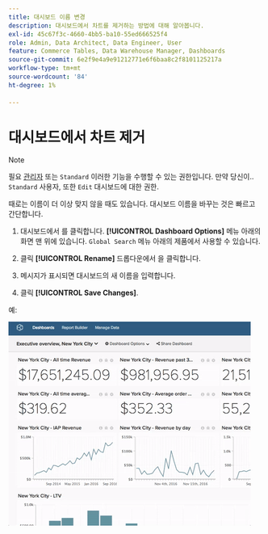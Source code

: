 ```yaml
---
title: 대시보드 이름 변경
description: 대시보드에서 차트를 제거하는 방법에 대해 알아봅니다.
exl-id: 45c67f3c-4660-4bb5-ba10-55ed666525f4
role: Admin, Data Architect, Data Engineer, User
feature: Commerce Tables, Data Warehouse Manager, Dashboards
source-git-commit: 6e2f9e4a9e91212771e6f6baa8c2f8101125217a
workflow-type: tm+mt
source-wordcount: '84'
ht-degree: 1%

---
```


# 대시보드에서 차트 제거

>[!NOTE]
>
>필요 [관리자](../../administrator/user-management/user-management.md) 또는 `Standard` 이러한 기능을 수행할 수 있는 권한입니다. 만약 당신이.. `Standard` 사용자, 또한 `Edit` 대시보드에 대한 권한.

때로는 이름이 더 이상 맞지 않을 때도 있습니다. 대시보드 이름을 바꾸는 것은 빠르고 간단합니다.

1. 대시보드에서 를 클릭합니다. **[!UICONTROL Dashboard Options]** 메뉴 아래의 화면 맨 위에 있습니다. `Global Search` 메뉴 아래의 제품에서 사용할 수 있습니다.

1. 클릭 **[!UICONTROL Rename]** 드롭다운에서 을 클릭합니다.

1. 메시지가 표시되면 대시보드의 새 이름을 입력합니다.

1. 클릭 **[!UICONTROL Save Changes]**.

예:

![대시보드 이름 바꾸기](../../assets/renaming-dboard.gif)
